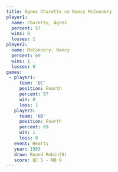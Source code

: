 ```yaml
---
title: Agnes Charette vs Nancy McConnery
player1:                
  name: Charette, Agnes 
  percent: 57           
  wins: 0               
  losses: 1             
player2:                
  name: McConnery, Nancy
  percent: 69           
  wins: 1               
  losses: 0             
games:
 - player1:          
     team: 'QC'      
     position: Fourth
     percent: 57     
     win: 0          
     loss: 1         
   player2:          
     team: 'NB'      
     position: Fourth
     percent: 69     
     win: 1          
     loss: 0         
   event: Hearts       
   year: 1993          
   draw: Round Robin(9)
   score: QC 5 - NB 9  
---
```

